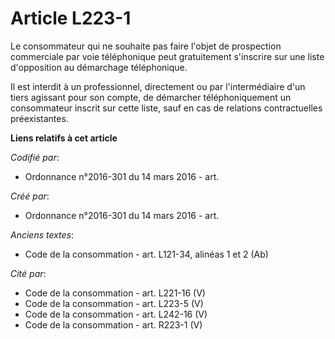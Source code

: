 # Article L223-1

Le consommateur qui ne souhaite pas faire l'objet de prospection commerciale par voie téléphonique peut gratuitement
s'inscrire sur une liste d'opposition au démarchage téléphonique.

Il est interdit à un professionnel, directement ou par l'intermédiaire d'un tiers agissant pour son compte, de démarcher
téléphoniquement un consommateur inscrit sur cette liste, sauf en cas de relations contractuelles préexistantes.

**Liens relatifs à cet article**

_Codifié par_:

  - Ordonnance n°2016-301 du 14 mars 2016 - art.

_Créé par_:

  - Ordonnance n°2016-301 du 14 mars 2016 - art.

_Anciens textes_:

  - Code de la consommation - art. L121-34, alinéas 1 et 2  (Ab)

_Cité par_:

  - Code de la consommation - art. L221-16 (V)
  - Code de la consommation - art. L223-5 (V)
  - Code de la consommation - art. L242-16 (V)
  - Code de la consommation - art. R223-1 (V)

